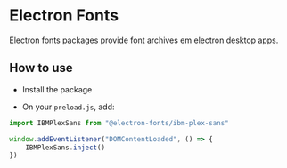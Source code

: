 # Electron Fonts

Electron fonts packages provide font archives em electron desktop apps.

## How to use

* Install the package

* On your `preload.js`, add:

```ts
import IBMPlexSans from "@electron-fonts/ibm-plex-sans"

window.addEventListener("DOMContentLoaded", () => {
    IBMPlexSans.inject()
})
```